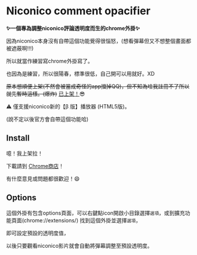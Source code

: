Niconico comment opacifier
===

**:sparkles:一個專為調整niconico評論透明度而生的chrome外掛:sparkles:**

因為niconico本身沒有自帶這個功能覺得很惱怒，(想看彈幕但又不想整個畫面都被遮蔽啊!!!)

所以就當作練習寫chrome外掛寫了。

也因為是練習，所以很陽春，標準很低，自己開可以用就好。XD

~~原本想順便上架(不然會被當成奇怪的app擋掉QQ)，但不知為啥我註冊不了所以就先暫時這樣。(爆炸)~~
[已上架！](https://chrome.google.com/webstore/detail/niconico-comment-opacity/lhmlelhjodacloolefifbnolbjnolhnl):sunglasses:

:warning: 僅支援niconico新的【β 版】播放器 (HTML5版)。

(說不定以後官方會自帶這個功能哈)

## Install
噫！我上架拉！

下載請到 [Chrome商店](https://chrome.google.com/webstore/detail/niconico-comment-opacity/lhmlelhjodacloolefifbnolbjnolhnl)！

有什麼意見或問題都很歡迎！:smile:

## Options
這個外掛有包含options頁面，可以右鍵點icon開啟小目錄選擇`選項`，或到擴充功能頁面(chrome://extensions/) 找到這個外掛並選擇`選項`，

即可設定預設的透明度值，

以後只要觀看niconico影片就會自動將彈幕調整至預設透明度。
